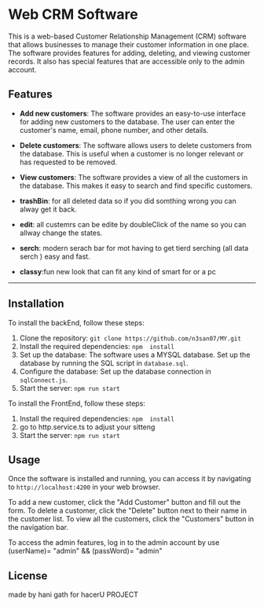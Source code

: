 # Web CRM Software

This is a web-based Customer Relationship Management (CRM) software that allows businesses to manage their customer information in one place. The software provides features for adding, deleting, and viewing customer records. It also has special features that are accessible only to the admin account.

## Features

* **Add new customers**: The software provides an easy-to-use interface for adding new customers to the database. The user can enter the customer's name, email, phone number, and other details.
* **Delete customers**: The software allows users to delete customers from the database. This is useful when a customer is no longer relevant or has requested to be removed.
* **View customers**: The software provides a view of all the customers in the database. This makes it easy to search and find specific customers.

* **trashBin**: for all deleted data so if you did somthing wrong you can alway get it back.

* **edit**: all custemrs can be edite by doubleClick of the name so you can allway change the states.

* **serch**: modern serach bar for mot having to get tierd serching (all data serch ) easy and fast.

* **classy**:fun new look that can fit any kind of smart for or a pc


* **

## Installation

To install the backEnd, follow these steps:

1. Clone the repository: `git clone https://github.com/n3san07/MY.git`
2. Install the required dependencies: `npm  install`
3. Set up the database: The software uses a MYSQL database. Set up the database by running the SQL script in `database.sql`.
4. Configure the database: Set up the database connection in `sqlConnect.js`.
5. Start the server: `npm run start`

To install the FrontEnd, follow these steps:

1. Install the required dependencies: `npm  install`
2. go to http.service.ts to adjust your sitteng
3. Start the server: `npm run start`

## Usage

Once the software is installed and running, you can access it by navigating to `http://localhost:4200` in your web browser.

To add a new customer, click the "Add Customer" button and fill out the form. To delete a customer, click the "Delete" button next to their name in the customer list. To view all the customers, click the "Customers" button in the navigation bar.

To access the admin features, log in to the admin account by use (userName)= "admin" && (passWord)= "admin"

## License

made by hani gath for hacerU PROJECT
